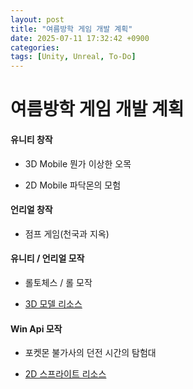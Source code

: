 ```yaml
---
layout: post
title: "여름방학 게임 개발 계획"
date: 2025-07-11 17:32:42 +0900
categories: 
tags: [Unity, Unreal, To-Do]
---
```


# 여름방학 게임 개발 계획

#### 유니티 창작

- 3D Mobile 뭔가 이상한 오목

- 2D Mobile 파닥몬의 모험

#### 언리얼 창작

- 점프 게임(천국과 지옥)

#### 유니티 / 언리얼 모작

- 롤토체스 / 롤 모작

- [3D 모델 리소스](https://modelviewer.lol/?lang=ko-KR)

#### Win Api 모작

- 포켓몬 불가사의 던전 시간의 탐험대

- [2D 스프라이트 리소스](https://www.spriters-resource.com/ds_dsi/pokemonmysterydungeonexplorersoftimedarkness/)

